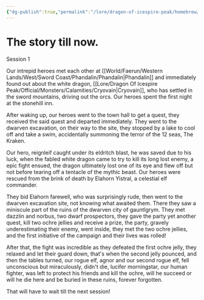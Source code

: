 ```yaml
---
{"dg-publish":true,"permalink":"/lore/dragon-of-icespire-peak/homebrew/session-recaps/session-1-recap/"}
---
```


# The story till now.

Session 1

Our intrepid heroes met each other at [[World/Faerun/Western Lands/West/Sword Coast/Phandalin/Phandalin\|Phandalin]] and immediately found out about the white dragon, [[Lore/Dragon Of Icespire Peak/Official/Monsters/Calamities/Cryovain\|Cryovain]], who has settled in the sword mountains, driving out the orcs. Our heroes spent the first night at the stonehill inn.

After waking up, our heroes went to the town hall to get a quest, they received the said quest and departed immediately. They went to the dwarven excavation, on their way to the site, they stopped by a lake to cool off and take a swim, accidentally summoning the terror of the 12 seas, The Kraken.

Our hero, reignleif caught under its eldritch blast, he was saved due to his luck, when the fabled white dragon came to try to kill its long lost enemy, a epic fight ensued, the dragon ultimately lost one of its eye and flew off but not before tearing off a tentacle of the mythic beast. Our heroes were rescued from the brink of death by Elahorn Yistral, a celestial elf commander.

They bid Elahorn farewell, who was surprisingly rude, then went to the dwarven excavation site, not knowing what awaited them. There they saw a miniscule part of the ruins of the dwarven city of gauntlgrym. They met dazzlin and norbus, two dwarf prospectors, they gave the party yet another quest, kill two ochre jellies and receive a prize, the party, gravely underestimating their enemy, went inside, they met the two ochre jellies, and the first initiative of the campaign and their lives was rolled!

After that, the fight was incredible as they defeated the first ochre jelly, they relaxed and let their guard down, that's when the second jelly pounced, and then the tables turned, our rogue elf, agnor and our second rogue elf, fell unconscious but miraculously, didn't die, lucifer morningstar, our human fighter, was left to protect his friends and kill the ochre, will he succeed or will he die here and be buried in these ruins, forever forgotten.

That will have to wait till the next session!
